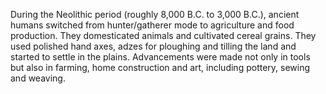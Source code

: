 During the Neolithic period (roughly 8,000 B.C. to 3,000 B.C.), ancient humans switched from hunter/gatherer mode to agriculture and food production. They domesticated animals and cultivated cereal grains. They used polished hand axes, adzes for ploughing and tilling the land and started to settle in the plains. Advancements were made not only in tools but also in farming, home construction and art, including pottery, sewing and weaving.
